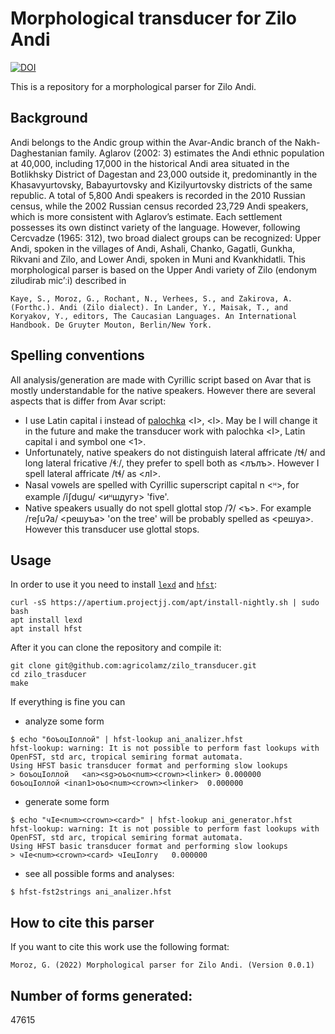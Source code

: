 # Morphological transducer for Zilo Andi

[![DOI](https://zenodo.org/badge/540707556.svg)](https://zenodo.org/badge/latestdoi/540707556)

This is a repository for a morphological parser for Zilo Andi.

## Background

Andi belongs to the Andic group within the Avar-Andic branch of the Nakh-Daghestanian family. Aglarov (2002: 3) estimates the Andi ethnic population at 40,000, including 17,000 in the historical Andi area situated in the Botlikhsky District of Dagestan and 23,000 outside it, predominantly in the Khasavyurtovsky, Babayurtovsky and Kizilyurtovsky districts of the same republic. A total of 5,800 Andi speakers is recorded in the 2010 Russian census, while the 2002 Russian census recorded 23,729 Andi speakers, which is more consistent with Aglarov’s estimate. Each settlement possesses its own distinct variety of the language. However, following Cercvadze (1965: 312), two broad dialect groups can be recognized: Upper Andi, spoken in the villages of Andi, Ashali, Chanko, Gagatli, Gunkha, Rikvani and Zilo, and Lower Andi, spoken in Muni and Kvankhidatli. This morphological parser is based on the Upper Andi variety of Zilo (endonym ziludirab mic’ːi) described in

```
Kaye, S., Moroz, G., Rochant, N., Verhees, S., and Zakirova, A. (Forthc.). Andi (Zilo dialect). In Lander, Y., Maisak, T., and Koryakov, Y., editors, The Caucasian Languages. An International Handbook. De Gruyter Mouton, Berlin/New York.
```

## Spelling conventions

All analysis/generation are made with Cyrillic script based on Avar that is mostly understandable for the native speakers. However there are several aspects that is differ from Avar script:

- I use Latin capital i instead of [palochka](https://en.wikipedia.org/wiki/Palochka) <Ӏ>, <ӏ>. May be I will change it in the future and make the transducer work with palochka <Ӏ>, Latin capital i and symbol one <1>.
- Unfortunately, native speakers do not distinguish lateral affricate /tɬ/ and long lateral fricative /ɬː/, they prefer to spell both as <лълъ>. However I spell lateral affricate /tɬ/ as <лI>.
- Nasal vowels are spelled with Cyrillic superscript capital n <ᵸ>, for example /ĩʃduɡu/ <иᵸшдугу> 'five'.
- Native speakers usually do not spell glottal stop /ʔ/ <ъ>. For example /reʃuʔa/ <решуъа> 'on the tree' will be probably spelled as <решуа>. However this transducer use glottal stops.

## Usage

In order to use it you need to install [`lexd`](https://github.com/apertium/lexd) and [`hfst`](https://github.com/hfst/hfst):

```
curl -sS https://apertium.projectjj.com/apt/install-nightly.sh | sudo bash
apt install lexd
apt install hfst
```

After it you can clone the repository and compile it:

```
git clone git@github.com:agricolamz/zilo_transducer.git
cd zilo_trasducer
make
```

If everything is fine you can 

- analyze some form

```
$ echo "боъоцIоллой" | hfst-lookup ani_analizer.hfst 
hfst-lookup: warning: It is not possible to perform fast lookups with OpenFST, std arc, tropical semiring format automata.
Using HFST basic transducer format and performing slow lookups
> боъоцIоллой	<an><sg>оъо<num><crown><linker>	0.000000
боъоцIоллой	<inan1>оъо<num><crown><linker>	0.000000
```

- generate some form

```
$ echo "чIе<num><crown><card>" | hfst-lookup ani_generator.hfst 
hfst-lookup: warning: It is not possible to perform fast lookups with OpenFST, std arc, tropical semiring format automata.
Using HFST basic transducer format and performing slow lookups
> чIе<num><crown><card>	чIецIолгу	0.000000
```

- see all possible forms and analyses:

```
$ hfst-fst2strings ani_analizer.hfst
```

## How to cite this parser

If you want to cite this work use the following format:

```
Moroz, G. (2022) Morphological parser for Zilo Andi. (Version 0.0.1)
```

## Number of forms generated: 

47615
